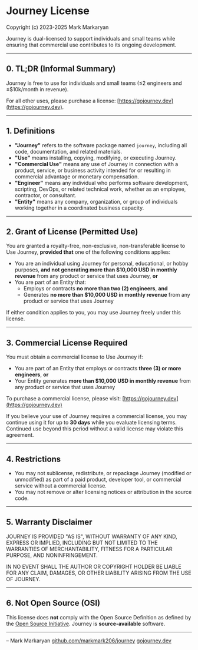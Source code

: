 # Journey License

Copyright (c) 2023-2025 Mark Markaryan

Journey is dual-licensed to support individuals and small teams while ensuring that commercial use contributes to its ongoing development.

---

## 0. TL;DR (Informal Summary)

Journey is free to use for individuals and small teams (≤2 engineers and ≤$10k/month in revenue).

For all other uses, please purchase a license: [https://gojourney.dev](https://gojourney.dev).

---

## 1. Definitions

- **"Journey"** refers to the software package named `journey`, including all code, documentation, and related materials.
- **"Use"** means installing, copying, modifying, or executing Journey.
- **"Commercial Use"** means any use of Journey in connection with a product, service, or business activity intended for or resulting in commercial advantage or monetary compensation.
- **"Engineer"** means any individual who performs software development, scripting, DevOps, or related technical work, whether as an employee, contractor, or consultant.
- **"Entity"** means any company, organization, or group of individuals working together in a coordinated business capacity.

---

## 2. Grant of License (Permitted Use)

You are granted a royalty-free, non-exclusive, non-transferable license to Use Journey, **provided that** one of the following conditions applies:

- You are an individual using Journey for personal, educational, or hobby purposes, **and not generating more than $10,000 USD in monthly revenue** from any product or service that uses Journey, **or**
- You are part of an Entity that:
  - Employs or contracts **no more than two (2) engineers**, **and**
  - Generates **no more than $10,000 USD in monthly revenue** from any product or service that uses Journey

If either condition applies to you, you may use Journey freely under this license.

---

## 3. Commercial License Required

You must obtain a commercial license to Use Journey if:

- You are part of an Entity that employs or contracts **three (3) or more engineers**, **or**
- Your Entity generates **more than $10,000 USD in monthly revenue** from any product or service that uses Journey

To purchase a commercial license, please visit: [https://gojourney.dev](https://gojourney.dev)


If you believe your use of Journey requires a commercial license, you may continue using it for up to **30 days** while you evaluate licensing terms. Continued use beyond this period without a valid license may violate this agreement.

---

## 4. Restrictions

- You may not sublicense, redistribute, or repackage Journey (modified or unmodified) as part of a paid product, developer tool, or commercial service without a commercial license.
- You may not remove or alter licensing notices or attribution in the source code.

---

## 5. Warranty Disclaimer

JOURNEY IS PROVIDED "AS IS", WITHOUT WARRANTY OF ANY KIND, EXPRESS OR IMPLIED, INCLUDING BUT NOT LIMITED TO THE WARRANTIES OF MERCHANTABILITY, FITNESS FOR A PARTICULAR PURPOSE, AND NONINFRINGEMENT.

IN NO EVENT SHALL THE AUTHOR OR COPYRIGHT HOLDER BE LIABLE FOR ANY CLAIM, DAMAGES, OR OTHER LIABILITY ARISING FROM THE USE OF JOURNEY.

---

## 6. Not Open Source (OSI)

This license does **not** comply with the Open Source Definition as defined by the [Open Source Initiative](https://opensource.org/osd). Journey is **source-available** software.

---

– Mark Markaryan
[github.com/markmark206/journey](https://github.com/markmark206/journey)
[gojourney.dev](https://gojourney.dev)
